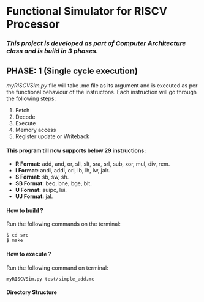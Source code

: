 # Functional Simulator for RISCV Processor
### *This project is developed as part of Computer Architecture class and is build in 3 phases.*

## PHASE: 1 (Single cycle execution)
*myRISCVSim.py* file will take .mc file as its argument and is executed as per the functional behaviour of the instructons.
Each instruction will go through the following steps:
1. Fetch
1. Decode
1. Execute
1. Memory access
1. Register update or Writeback

#### This program till now supports below 29 instructions:
* **R Format:** add, and, or, sll, slt, sra, srl, sub, xor, mul, div, rem.
* **I Format:** andi, addi, ori, lb, lh, lw, jalr.
* **S Format:** sb, sw, sh.
* **SB Format:** beq, bne, bge, blt.
* **U Format:** auipc, lui.
* **UJ Format:** jal.

#### How to build ?
Run the following commands on the terminal:
```
$ cd src
$ make
```

#### How to execute ?
Run the following command on terminal:
```
myRISCVSim.py test/simple_add.mc
```

#### Directory Structure

